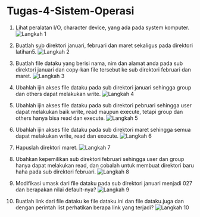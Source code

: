 # Tugas-4-Sistem-Operasi

1. Lihat peralatan I/O, character device, yang ada pada system komputer.
   ![Langkah 1](https://github.com/superapple8x/Tugas-4-Sistem-Operasi/blob/main/1.png)

2. Buatlah sub direktori januari, februari dan maret sekaligus pada direktori latihan5.
   ![Langkah 2](https://github.com/superapple8x/Tugas-4-Sistem-Operasi/blob/main/2..png)

3. Buatlah file dataku yang berisi nama, nim dan alamat anda pada sub direktori januari dan copy-kan file tersebut ke sub direktori februari dan maret.
   ![Langkah 3](https://github.com/superapple8x/Tugas-4-Sistem-Operasi/blob/main/3.png)

4. Ubahlah ijin akses file dataku pada sub direktori januari sehingga group dan others dapat melakukan write.
   ![Langkah 4](https://github.com/superapple8x/Tugas-4-Sistem-Operasi/blob/main/4.png)

5. Ubahlah ijin akses file dataku pada sub direktori pebruari sehingga user dapat melakukan baik write, read maupun execute, tetapi group dan others hanya bisa read dan execute.
   ![Langkah 5](https://github.com/superapple8x/Tugas-4-Sistem-Operasi/blob/main/5.png)

6. Ubahlah ijin akses file dataku pada sub direktori maret sehingga semua dapat melakukan write, read dan execute.
   ![Langkah 6](https://github.com/superapple8x/Tugas-4-Sistem-Operasi/blob/main/6.png)

7. Hapuslah direktori maret.
   ![Langkah 7](https://github.com/superapple8x/Tugas-4-Sistem-Operasi/blob/main/7.png)

8. Ubahkan kepemilikan sub direktori februari sehingga user dan group hanya dapat melakukan read, dan cobalah untuk membuat direktori baru haha pada sub direktori februari.
   ![Langkah 8](https://github.com/superapple8x/Tugas-4-Sistem-Operasi/blob/main/8.png)

9. Modifikasi umask dari file dataku pada sub direktori januari menjadi 027 dan berapakan nilai default-nya?
   ![Langkah 9](https://github.com/superapple8x/Tugas-4-Sistem-Operasi/blob/main/9.png)

10. Buatlah link dari file dataku ke file dataku.ini dan file dataku.juga dan dengan perintah list perhatikan berapa link yang terjadi?
    ![Langkah 10](https://github.com/superapple8x/Tugas-4-Sistem-Operasi/blob/main/10.png)

